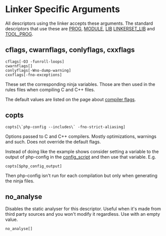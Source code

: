 # Linker Specific Arguments

All descriptors using the linker accepts these arguments. The standard
descriptors that use these are [PROG](../descriptors/prog.md),
[MODULE](../descriptors/module.md), [LIB](../descriptors/lib.md)
[LINKERSET_LIB](../descriptors/lib.md) and
[TOOL_PROG](../descriptors/tool-prog.md).

## cflags, cwarnflags, conlyflags, cxxflags

    cflags[-O3 -funroll-loops]
    cwarnflags[]
    conlyflags[-Wno-dump-warning]
    cxxflags[-fno-exceptions]

These set the corresponding ninja variables. Those are then used in the
rules files when compiling C and C++ files.

The default values are listed on the page about
[compiler flags](../compiler-flags.md).

## copts

    copts[\`php-config --includes\` -fno-strict-aliasing]

Options passed to C and C++ compilers. Mostly optimizations, warnings and such.
Does not override the default flags.

Instead of doing like the example shows consider setting a variable to the
output of php-config in the [config_script](../descriptors/config.md#config_script)
and then use that variable. E.g.

    copts[$php_config_output]

Then php-config isn't run for each compilation but only when generating the ninja
files.

## no_analyse

Disables the static analyser for this descriptor. Useful when it's made from
third party sources and you won't modify it regardless. Use with an empty
value.

    no_analyse[]
